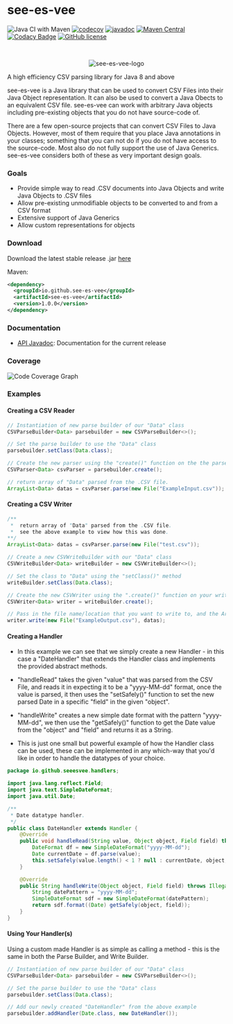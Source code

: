 # see-es-vee 
![Java CI with Maven](https://github.com/see-es-vee/see-es-vee/workflows/Java%20CI%20with%20Maven/badge.svg?branch=master) [![codecov](https://codecov.io/gh/see-es-vee/see-es-vee/branch/master/graph/badge.svg)](https://codecov.io/gh/see-es-vee/see-es-vee) [![javadoc](https://javadoc.io/badge2/io.github.see-es-vee/see-es-vee/javadoc.svg)](https://javadoc.io/doc/io.github.see-es-vee/see-es-vee) [![Maven Central](https://maven-badges.herokuapp.com/maven-central/io.github.see-es-vee/see-es-vee/badge.svg)](https://search.maven.org/artifact/io.github.see-es-vee/see-es-vee/1.0.0/jar) [![Codacy Badge](https://api.codacy.com/project/badge/Grade/b8c362d38e454ff08dc9485ca3b1ab1d)](https://www.codacy.com/gh/see-es-vee/see-es-vee?utm_source=github.com&amp;utm_medium=referral&amp;utm_content=see-es-vee/see-es-vee&amp;utm_campaign=Badge_Grade) [![GitHub license](https://img.shields.io/github/license/see-es-vee/see-es-vee)](https://github.com/see-es-vee/see-es-vee/blob/master/LICENSE)

<br />
<p align="center">
<img alt="see-es-vee-logo" src="https://raw.githubusercontent.com/see-es-vee/see-es-vee/master/docs/see-es-vee.png">
</div>


A high efficiency CSV parsing library for Java 8 and above

see-es-vee is a Java library that can be used to convert CSV Files into their Java Object representation. It can also be used to convert a Java Obects to an equivalent CSV file. see-es-vee can work with arbitrary Java objects including pre-existing objects that you do not have source-code of.

There are a few open-source projects that can convert CSV Files to Java Objects. However, most of them require that you place Java annotations in your classes; something that you can not do if you do not have access to the source-code. Most also do not fully support the use of Java Generics. see-es-vee considers both of these as very important design goals.

### Goals
  * Provide simple way to read .CSV documents into Java Objects and write Java Objects to .CSV files
  * Allow pre-existing unmodifiable objects to be converted to and from a CSV format
  * Extensive support of Java Generics
  * Allow custom representations for objects

### Download

Download the latest stable release .jar [here](https://github.com/see-es-vee/see-es-vee/releases)

Maven:
```xml
<dependency>
  <groupId>io.github.see-es-vee</groupId>
  <artifactId>see-es-vee</artifactId>
  <version>1.0.0</version>
</dependency>
```

### Documentation
  * [API Javadoc](https://www.javadoc.io/doc/io.github.see-es-vee): Documentation for the current release


### Coverage 
![Code Coverage Graph](https://codecov.io/gh/see-es-vee/see-es-vee/graphs/tree.svg)

### Examples

#### Creating a CSV Reader
```java
// Instantiation of new parse builder of our "Data" class
CSVParseBuilder<Data> parsebuilder = new CSVParseBuilder<>();

// Set the parse builder to use the "Data" class
parsebuilder.setClass(Data.class);

// Create the new parser using the "create()" function on the the parse builder
CSVParser<Data> csvParser = parsebuilder.create();

// return array of "Data" parsed from the .CSV file.
ArrayList<Data> datas = csvParser.parse(new File("ExampleInput.csv"));
```

#### Creating a CSV Writer
```java
/**
 *  return array of "Data" parsed from the .CSV file.
 *  see the above example to view how this was done.
**/
ArrayList<Data> datas = csvParser.parse(new File("test.csv"));

// Create a new CSVWriteBuilder with our "Data" class
CSVWriteBuilder<Data> writeBuilder = new CSVWriteBuilder<>();

// Set the class to "Data" using the "setClass()" method
writeBuilder.setClass(Data.class);

// Create the new CSVWriter using the ".create()" function on your write builder
CSVWriter<Data> writer = writeBuilder.create();

// Pass in the file name/location that you want to write to, and the ArrayList of "Data" objects to write from.
writer.write(new File("ExampleOutput.csv"), datas);
```

#### Creating a Handler

* In this example we can see that we simply create a new Handler - in this case a "DateHandler" that extends the Handler class and implements the provided abstract methods. 

* "handleRead" takes the given "value" that was parsed from the CSV File, and reads it in expecting it to be a "yyyy-MM-dd" format, once the value is parsed, it then uses the "setSafely()" function to set the new parsed Date in a specific "field" in the given "object".

* "handleWrite" creates a new simple date format with the pattern "yyyy-MM-dd", we then use the "getSafely()" function to get the Date value from the "object" and "field" and returns it as a String. 

* This is just one small but powerful example of how the Handler class can be used, these can be implemented in any which-way that you'd like in order to handle the datatypes of your choice.

```java
package io.github.seeesvee.handlers;

import java.lang.reflect.Field;
import java.text.SimpleDateFormat;
import java.util.Date;

/**
 * Date datatype handler.
 */
public class DateHandler extends Handler {
    @Override
    public void handleRead(String value, Object object, Field field) throws IllegalAccessException, ParseException {
        DateFormat df = new SimpleDateFormat("yyyy-MM-dd");
        Date currentDate = df.parse(value);
        this.setSafely(value.length() < 1 ? null : currentDate, object, field);
    }

    @Override
    public String handleWrite(Object object, Field field) throws IllegalAccessException {
        String datePattern = "yyyy-MM-dd";
        SimpleDateFormat sdf = new SimpleDateFormat(datePattern);
        return sdf.format((Date) getSafely(object, field));
    }
}
```

#### Using Your Handler(s)

Using a custom made Handler is as simple as calling a method - this is the same in both the Parse Builder, and Write Builder. 

```java
// Instantiation of new parse builder of our "Data" class
CSVParseBuilder<Data> parsebuilder = new CSVParseBuilder<>();

// Set the parse builder to use the "Data" class
parsebuilder.setClass(Data.class);

// Add our newly created "DateHandler" from the above example
parsebuilder.addHandler(Date.class, new DateHandler());
```
